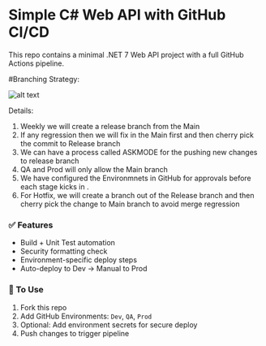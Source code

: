 # Simple C# Web API with GitHub CI/CD

This repo contains a minimal .NET 7 Web API project with a full GitHub Actions pipeline.

#Branching Strategy:

![alt text](image.png)

Details:
1. Weekly we will create a release branch from the Main
2. If any regression then we will fix in the Main first and then cherry pick the commit to Release branch
3. We can have a process called ASKMODE for the pushing new changes to release branch
4. QA and Prod will only allow the Main branch
5. We have configured the Environmnets in GitHub for approvals before each stage kicks in .
6. For Hotfix, we will create a branch out of the Release branch and then cherry pick the change to Main branch to avoid merge regression 


### ✅ Features
- Build + Unit Test automation
- Security formatting check
- Environment-specific deploy steps
- Auto-deploy to Dev → Manual to Prod

### 🚀 To Use
1. Fork this repo
2. Add GitHub Environments: `Dev`, `QA`, `Prod`
3. Optional: Add environment secrets for secure deploy
4. Push changes to trigger pipeline


